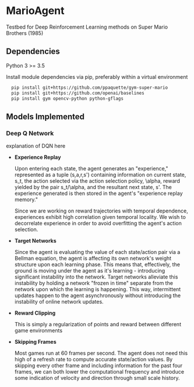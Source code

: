 # MarioAgent
Testbed for Deep Reinforcement Learning methods on Super Mario Brothers (1985)

## Dependencies

Python 3 >= 3.5

Install module dependencies via pip, preferably within a virtual environment  

```bash
  pip install git+https://github.com/ppaquette/gym-super-mario  
  pip install git+https://github.com/openai/baselines  
  pip install gym opencv-python python-gflags
```

## Models Implemented

### Deep Q Network  
  explanation of DQN here  
    
  * **Experience Replay**
    
    Upon entering each state, the agent generates an "experience," represented as a tuple (s,a,r,s') containing information on current state, s_t, the action selected via the action selection policy, \alpha, reward yielded by the pair s_t/\alpha, and the resultant next state, s'. The experience generated is then stored in the agent's "experience replay memory."

    Since we are working on reward trajectories with temporal dependence, experiences exhibit high correlation given temporal locality. We wish to decorrelate experience in order to avoid overfitting the agent's action selection.
    
  * **Target Networks**
    
    Since the agent is evaluating the value of each state/action pair via a Bellman equation, the agent is affecting its own network's weight structure upon each learning phase. This means that, effectively, the ground is moving under the agent as it's learning - introducing significant instability into the network. Target networks alleviate this instability by holding a network "frozen in time" separate from the network upon which the learning is happening. This way, intermittent updates happen to the agent asynchronously without introducing the instability of online network updates.
    
  * **Reward Clipping**
    
    This is simply a regularization of points and reward between different game environments
    
  * **Skipping Frames**
    
    Most games run at 60 frames per second. The agent does not need this high of a refresh rate to compute accurate state/action values. By skipping every other frame and including information for the past four frames, we can both lower the computational frequency and introduce some indication of velocity and direction through small scale history.
